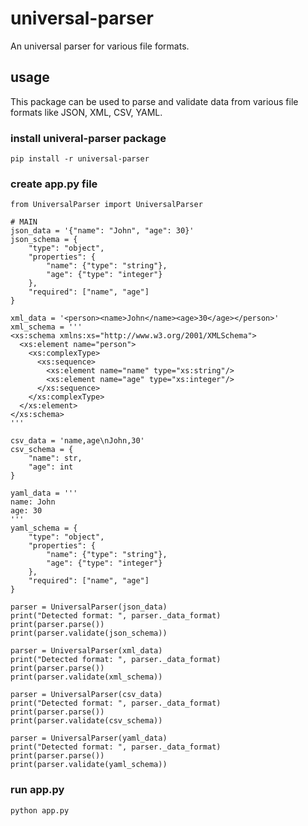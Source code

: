 # universal-parser
An universal parser for various file formats.

## usage
This package can be used to parse and validate data from various file formats like JSON, XML, CSV, YAML.

### install univeral-parser package
```pip install -r universal-parser```

### create app.py file
``` 
from UniversalParser import UniversalParser

# MAIN
json_data = '{"name": "John", "age": 30}'
json_schema = {
    "type": "object",
    "properties": {
        "name": {"type": "string"},
        "age": {"type": "integer"}
    },
    "required": ["name", "age"]
}

xml_data = '<person><name>John</name><age>30</age></person>'
xml_schema = '''
<xs:schema xmlns:xs="http://www.w3.org/2001/XMLSchema">
  <xs:element name="person">
    <xs:complexType>
      <xs:sequence>
        <xs:element name="name" type="xs:string"/>
        <xs:element name="age" type="xs:integer"/>
      </xs:sequence>
    </xs:complexType>
  </xs:element>
</xs:schema>
'''

csv_data = 'name,age\nJohn,30'
csv_schema = {
    "name": str,
    "age": int
}

yaml_data = '''
name: John
age: 30
'''
yaml_schema = {
    "type": "object",
    "properties": {
        "name": {"type": "string"},
        "age": {"type": "integer"}
    },
    "required": ["name", "age"]
}

parser = UniversalParser(json_data)
print("Detected format: ", parser._data_format)
print(parser.parse())
print(parser.validate(json_schema))

parser = UniversalParser(xml_data)
print("Detected format: ", parser._data_format)
print(parser.parse())
print(parser.validate(xml_schema))

parser = UniversalParser(csv_data)
print("Detected format: ", parser._data_format)
print(parser.parse())
print(parser.validate(csv_schema))

parser = UniversalParser(yaml_data)
print("Detected format: ", parser._data_format)
print(parser.parse())
print(parser.validate(yaml_schema))
```

### run app.py
```python app.py```